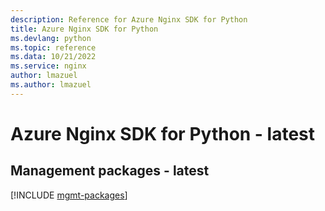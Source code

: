 ```yaml
---
description: Reference for Azure Nginx SDK for Python
title: Azure Nginx SDK for Python
ms.devlang: python
ms.topic: reference
ms.data: 10/21/2022
ms.service: nginx
author: lmazuel
ms.author: lmazuel
---
```

# Azure Nginx SDK for Python - latest

## Management packages - latest
[!INCLUDE [mgmt-packages](nginx-mgmt-index.md)]